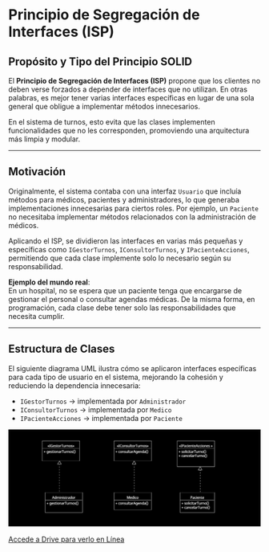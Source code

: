 # Principio de Segregación de Interfaces (ISP)

## Propósito y Tipo del Principio SOLID
El **Principio de Segregación de Interfaces (ISP)** propone que los clientes no deben verse forzados a depender de interfaces que no utilizan. En otras palabras, es mejor tener varias interfaces específicas en lugar de una sola general que obligue a implementar métodos innecesarios.

En el sistema de turnos, esto evita que las clases implementen funcionalidades que no les corresponden, promoviendo una arquitectura más limpia y modular.

---

## Motivación
Originalmente, el sistema contaba con una interfaz `Usuario` que incluía métodos para médicos, pacientes y administradores, lo que generaba implementaciones innecesarias para ciertos roles. Por ejemplo, un `Paciente` no necesitaba implementar métodos relacionados con la administración de médicos.

Aplicando el ISP, se dividieron las interfaces en varias más pequeñas y específicas como `IGestorTurnos`, `IConsultorTurnos`, y `IPacienteAcciones`, permitiendo que cada clase implemente solo lo necesario según su responsabilidad.

**Ejemplo del mundo real**:  
En un hospital, no se espera que un paciente tenga que encargarse de gestionar el personal o consultar agendas médicas. De la misma forma, en programación, cada clase debe tener solo las responsabilidades que necesita cumplir.

---

## Estructura de Clases
El siguiente diagrama UML ilustra cómo se aplicaron interfaces específicas para cada tipo de usuario en el sistema, mejorando la cohesión y reduciendo la dependencia innecesaria:

- `IGestorTurnos` → implementada por `Administrador`
- `IConsultorTurnos` → implementada por `Medico`
- `IPacienteAcciones` → implementada por `Paciente`

![Diagrama ISP](../imagenes_y_enlaces_necesarios/diagrama_isp.png)

[Accede a Drive para verlo en Línea](https://drive.google.com/file/d/189hGlsbKfUDd1Q08D0AQpjvphILI6w0F/view?usp=sharing)
